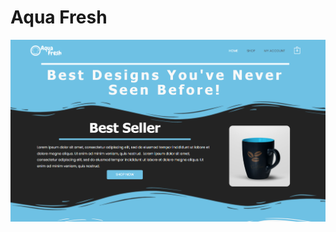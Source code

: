 # Aqua Fresh

<a href="https://dstorr.github.io/aquafresh.github.io/">
  <img src="images/Aqua%20Fresh.png">
</a>
